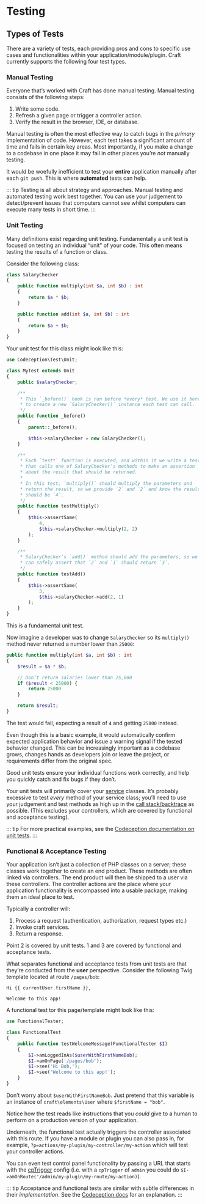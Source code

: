 # Testing

## Types of Tests

There are a variety of tests, each providing pros and cons to specific use cases and functionalities within your application/module/plugin. Craft currently supports the following four test types.

### Manual Testing

Everyone that’s worked with Craft has done manual testing. Manual testing consists of the following steps:

1. Write some code.
2. Refresh a given page or trigger a controller action.
3. Verify the result in the browser, IDE, or database.

Manual testing is often the most effective way to catch bugs in the _primary_ implementation of code. However, each test takes a significant amount of time and fails in certain key areas. Most importantly, if you make a change to a codebase in one place it may fail in other places you’re _not_ manually testing.

It would be woefully inefficient to test your **entire** application manually after each `git push`. This is where **automated** tests can help.

::: tip
Testing is all about strategy and approaches. Manual testing and automated testing work best
together. You can use your judgement to detect/prevent issues that computers cannot see whilst computers
can execute many tests in short time.
:::

### Unit Testing

Many definitions exist regarding unit testing. Fundamentally a unit test is focused on testing
an individual “unit” of your code. This often means testing the results of a function or class.

Consider the following class:

```php
class SalaryChecker
{
    public function multiply(int $a, int $b) : int
    {
        return $a * $b;
    }

    public function add(int $a, int $b) : int
    {
        return $a + $b;
    }
}
```

Your unit test for this class might look like this:

```php
use Codeception\Test\Unit;

class MyTest extends Unit
{
    public $salaryChecker;

    /**
     * This `_before()` hook is run before *every* test. We use it here
     * to create a new `SalaryChecker()` instance each test can call.
     */
    public function _before()
    {
        parent::_before();

        $this->salaryChecker = new SalaryChecker();
    }

    /**
     * Each `test*` function is executed, and within it we write a test
     * that calls one of SalaryChecker’s methods to make an assertion
     * about the result that should be returned.
     *
     * In this test, `multiply()` should multiply the parameters and
     * return the result, so we provide `2` and `2` and know the result
     * should be `4`.
     */
    public function testMultiply()
    {
        $this->assertSame(
            4,
            $this->salaryChecker->multiply(2, 2)
        );
    }

    /**
     * SalaryChecker’s `add()` method should add the parameters, so we
     * can safely assert that `2` and `1` should return `3`.
     */
    public function testAdd()
    {
        $this->assertSame(
            3,
            $this->salaryChecker->add(2, 1)
        );
    }
}
```

This is a fundamental unit test.

Now imagine a developer was to change `SalaryChecker` so its `multiply()` method never returned a number lower than `25000`:

```php
public function multiply(int $a, int $b) : int
{
    $result = $a * $b;

    // Don’t return salaries lower than 25,000
    if ($result < 25000) {
        return 25000
    }

    return $result;
}
```

The test would fail, expecting a result of `4` and getting `25000` instead.

Even though this is a basic example, it would automatically confirm expected application behavior and issue a warning signal if the tested behavior changed. This can be increasingly important as a codebase grows, changes hands as developers join or leave the project, or requirements differ from the original spec.

Good unit tests ensure your individual functions work correctly, and help you quickly catch and fix bugs if they don’t.

Your unit tests will primarily cover your [service](../extend/services.md) classes. It’s probably excessive to test _every_ method of your service class; you’ll need to use your judgement and test methods as high up in the [call stack/backtrace](https://www.php.net/manual/en/function.debug-backtrace.php) as possible. (This excludes your controllers, which are covered by functional and acceptance testing).

::: tip
For more practical examples, see the [Codeception documentation on unit tests](https://codeception.com/docs/05-UnitTests).
:::

### Functional & Acceptance Testing

Your application isn’t just a collection of PHP classes on a server; these classes work together to create an end product. These methods are often linked via controllers. The end product will then be shipped to a user via these controllers. The controller actions are the place where your application functionality is encompassed into a usable package, making them an ideal place to test.

Typically a controller will:

1. Process a request (authentication, authorization, request types etc.)
2. Invoke craft services.
3. Return a response.

Point 2 is covered by unit tests. 1 and 3 are covered by functional and acceptance tests.

What separates functional and acceptance tests from unit tests are that they’re conducted from the **user** perspective. Consider the following Twig template located at route `/pages/bob`:

```twig
Hi {{ currentUser.firstName }},

Welcome to this app!
```

A functional test tor this page/template might look like this:

```php
use FunctionalTester;

class FunctionalTest
{
    public function testWelcomeMessage(FunctionalTester $I)
    {
        $I->amLoggedInAs($userWithFirstNameBob);
        $I->amOnPage('/pages/bob');
        $I->see('Hi Bob,');
        $I->see('Welcome to this app!');
    }
}
```

Don’t worry about `$userWithFirstNameBob`. Just pretend that this variable is an instance of
`craft\elements\User` where `$firstName = "bob"`.

Notice how the test reads like instructions that you _could_ give to a human to perform on a production version of your application.

Underneath, the functional test actually triggers the controller associated with this route. If you have a module or plugin you can also pass in, for example, `?p=actions/my-plugin/my-controller/my-action` which will test your controller actions.

You can even test control panel functionality by passing a URL that starts with the
[cpTrigger](../config/config-settings.md#cptrigger) config (i.e. with a `cpTrigger` of `admin`
you could do `$I->amOnRoute('/admin/my-plugin/my-route/my-action)`).

::: tip
Acceptance and functional tests are similar with subtle differences in their
_implementation_. See the [Codeception docs](https://codeception.com/docs/01-Introduction)
for an explanation.
:::
